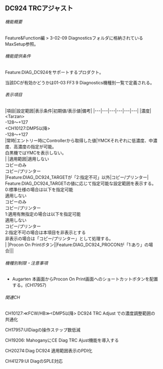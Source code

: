 ## DC924 TRCアジャスト 

###### 機能概要

Feature&Function編 > 3-02-09
Diagnosticsフォルダに格納されているMaxSetup参照。

###### 機能提供条件

Feature:DIAG\_DC924をサポートするプロダクト。

当該DCが有効かどうかは01-03 FF3 9 Diagnostics機種別一覧で定義される。

###### 表示項目

|項目|設定範囲|表示条件|初期値/表示値|備考|
|---|---|---|---|---|---|
|濃度|<Tarzan&gt;<br/>-128～+127<br/>&lt;CH10127:DMP5以降><br/>-128～+127<br/>|常時|エントリー時にControllerから取得した値|YMCKそれぞれに低濃度、中濃度、高濃度の指定が可能。<br/>白黒機ではYMCを表示しない。<br/>|
|適用範囲|適用しない<br/>コピーのみ<br/>コピー/プリンター<br/>|Feature:DIAG_DC924_TARGETが「2:指定不可」以外|コピー/プリンター|<CH20274><br/>Feature:DIAG_DC924_TARGETの値に応じて指定可能な設定範囲を表示する。<br/>0:標準仕様の場合は以下を指定可能<br/>適用しない<br/>コピーのみ<br/>コピー/プリンター<br/>1:適用有無指定の場合は以下を指定可能<br/>適用しない<br/>コピー/プリンター<br/>2:指定不可の場合は本項目を非表示とする<br/>非表示の場合は「コピー/プリンター」として処理する。<br/>|
|Procon On Printボタン||Feature:DIAG_DC924_PROCONが「1:あり」の場合|||


###### 機種別制限・注意事項

- Augarten
本画面からProcon On
Print画面へのショートカットボタンを配置する。(CH17957)

###### 関連CH

CH10127:≪FCW/HB≫<DMP5以降> DC924 TRC Adjust
での濃度調整範囲の共通化

CH17957:<RF3297>UIDiagの操作ステップ数低減

CH19206:<RF4197> MahoganyにCE Diag TRC
Ajust機能を導入する

CH20274:Diag DC924 適用範囲表示のPDI化

CH41279:UI DiagのSPLE対応